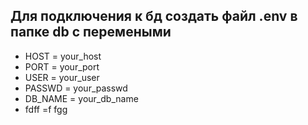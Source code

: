 ## Для подключения к бд создать файл .env в папке db с перемеными 
* HOST = your_host
* PORT = your_port
* USER = your_user
* PASSWD = your_passwd
* DB_NAME = your_db_name
* fdff =f fgg
